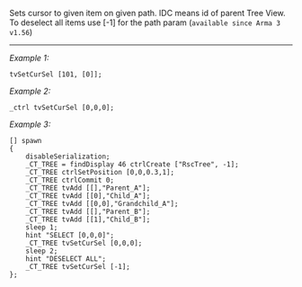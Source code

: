 Sets cursor to given item on given path. IDC means id of parent Tree View. To deselect all items use [-1] for the path param (`available since Arma 3 v1.56`)


---
*Example 1:*
```sqf
tvSetCurSel [101, [0]];
```

*Example 2:*
```sqf
_ctrl tvSetCurSel [0,0,0];
```

*Example 3:*
```sqf
[] spawn
{
	disableSerialization;
	_CT_TREE = findDisplay 46 ctrlCreate ["RscTree", -1];
	_CT_TREE ctrlSetPosition [0,0,0.3,1];
	_CT_TREE ctrlCommit 0;
	_CT_TREE tvAdd [[],"Parent_A"];
	_CT_TREE tvAdd [[0],"Child_A"];
	_CT_TREE tvAdd [[0,0],"Grandchild_A"];
	_CT_TREE tvAdd [[],"Parent_B"];
	_CT_TREE tvAdd [[1],"Child_B"];
	sleep 1;
	hint "SELECT [0,0,0]";
	_CT_TREE tvSetCurSel [0,0,0];
	sleep 2;
	hint "DESELECT ALL";
	_CT_TREE tvSetCurSel [-1];
};
```